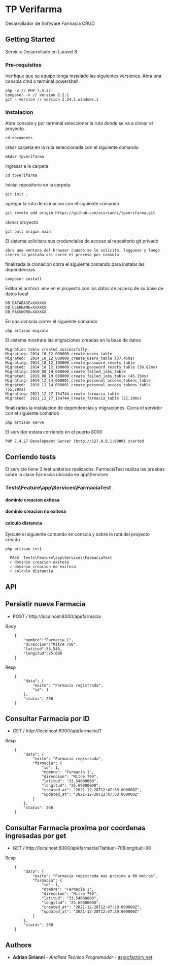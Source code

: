 # TP Verifarma

Desarrollador de Software
Farmacia CRUD


## Getting Started

Servicio Desarrollado en Laravel 8

### Pre-requisitos

Verifique que su equipo tenga instalado las siguientes versiones. Abra una consola cmd  o terminal powershell:

```
php -v // PHP 7.4.27
composer -v // Version 2.2.1
git --version // version 2.34.1.windows.1

```

### Instalacion

Abra consola y por terminal seleccionar la ruta donde se va a clonar el proyecto. 

```
cd documents
```

crear carpeta en la ruta seleccionada con el siguiente comando

```
mkdir tpverifarma
```

ingresar a la carpeta

```
cd tpverifarma
```

Iniciar repositorio en la carpeta

```
git init .
```

agregar la ruta de clonacion con el siguiente comando

```
git remote add origin https://github.com/asirianni/tpverifarma.git
```

clonar proyecto

```
git pull origin main
```

El sistema solicitara sus credenciales de acceso al repositorio git privado

```
abra una ventana del browser cuando se lo solicite, logguese y luego cierre la pestaña asi corre el proceso por consola.
```

finalizada la clonacion corra el siguiente comando para instalar las dependencias

```
composer install
```

Editar el archivo .env en el proyecto con los datos de acceso de su base de datos local

```
DB_DATABASE=XXXXXX
DB_USERNAME=XXXXXX
DB_PASSWORD=XXXXXX
```

En una consola correr el siguiente comando 

```
php artisan migrate
```

El sistema mostrara las migraciones creadas en la base de datos

```
Migration table created successfully.
Migrating: 2014_10_12_000000_create_users_table
Migrated:  2014_10_12_000000_create_users_table (37.46ms)
Migrating: 2014_10_12_100000_create_password_resets_table
Migrated:  2014_10_12_100000_create_password_resets_table (38.82ms)
Migrating: 2019_08_19_000000_create_failed_jobs_table
Migrated:  2019_08_19_000000_create_failed_jobs_table (45.15ms)
Migrating: 2019_12_14_000001_create_personal_access_tokens_table
Migrated:  2019_12_14_000001_create_personal_access_tokens_table (55.29ms)
Migrating: 2021_12_27_154744_create_farmacia_table
Migrated:  2021_12_27_154744_create_farmacia_table (21.19ms)
```


finalizadas la instalacion de dependencias y migraciones. Corra el servidor con el siguiente comando

```
php artisan serve
```

El servidor estara corriendo en el puerto 8000

```
PHP 7.4.27 Development Server (http://127.0.0.1:8000) started
```


## Corriendo tests

El servicio tiene 3 test unitarios realizados. FarmaciaTest realiza las pruebas sobre la clase Farmacia ubicada en app\Services

### Tests\Feature\app\Services\FarmaciaTest
#### dominio creacion exitosa
#### dominio creacion no exitosa
#### calculo distancia

Ejecute el siguiente comando en consola y sobre la ruta del proyecto creado

```
php artisan test
```

```
  PASS  Tests\Feature\app\Services\FarmaciaTest
  ✓ dominio creacion exitosa
  ✓ dominio creacion no exitosa
  ✓ calculo distancia
```


## API

## Persistir nueva Farmacia

* POST / http://localhost:8000/api/farmacia

Body
```
    {
        "nombre":"Farmacia 1",
        "direccion":"Mitre 750",
        "latitud":33.546,
        "longitud":25.698
    }
```
Resp
```
    {
        "data": {
            "exito": "Farmacia registrada",
            "id": 1
        },
        "status": 200
    }
```

## Consultar Farmacia por ID

* GET / http://localhost:8000/api/farmacia/1

Resp
```
    {
        "data": {
            "exito": "Farmacia registrada",
            "farmacia": {
                "id": 1,
                "nombre": "Farmacia 1",
                "direccion": "Mitre 750",
                "latitud": "33.54600000",
                "longitud": "25.69800000",
                "created_at": "2021-12-28T12:47:50.000000Z",
                "updated_at": "2021-12-28T12:47:50.000000Z"
            }
        },
        "status": 200
    }
```

## Consultar Farmacia proxima por coordenas ingresadas por get

* GET / http://localhost:8000/api/farmacia/?latitud=70&longitud=98

Resp
```
    {
        "data": {
            "exito": "Farmacia registrada mas proxima a 80 metros",
            "farmacia": {
                "id": 1,
                "nombre": "Farmacia 1",
                "direccion": "Mitre 750",
                "latitud": "33.54600000",
                "longitud": "25.69800000",
                "created_at": "2021-12-28T12:47:50.000000Z",
                "updated_at": "2021-12-28T12:47:50.000000Z"
            }
        },
        "status": 200
    }
```



## Authors

* **Adrian Sirianni** - *Analista Tecnico Programador* - [asprofactory.net](https://asprofactory.net)




